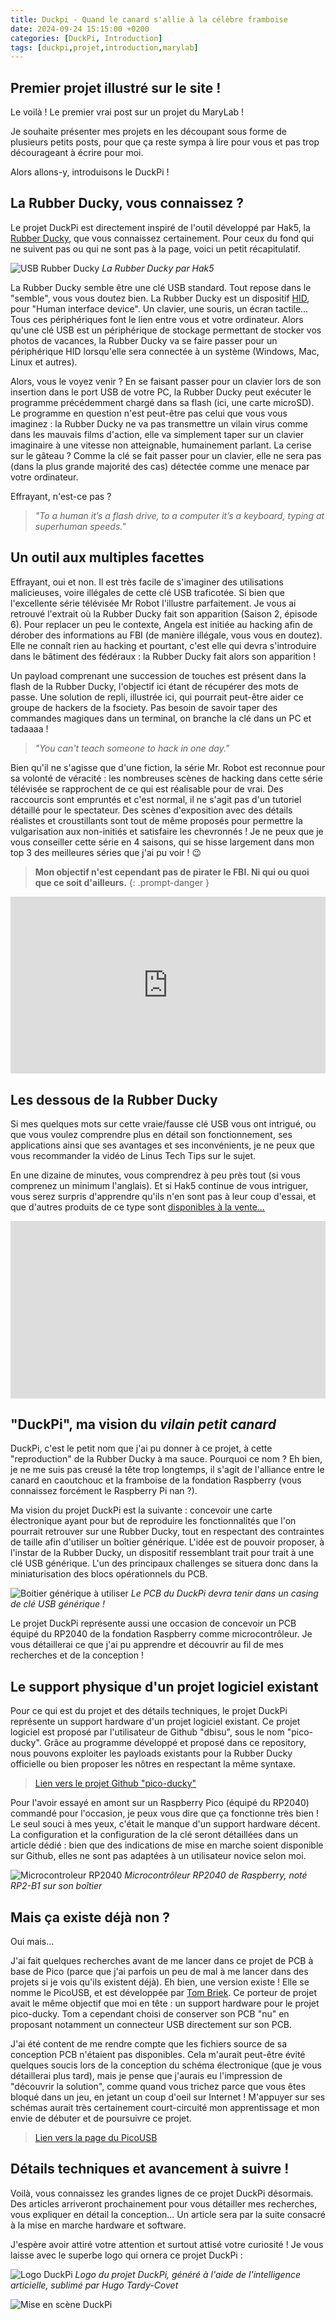 ```yaml
---
title: Duckpi - Quand le canard s'allie à la célèbre framboise
date: 2024-09-24 15:15:00 +0200
categories: [DuckPi, Introduction]
tags: [duckpi,projet,introduction,marylab]
---
```


## Premier projet illustré sur le site !
Le voilà ! Le premier vrai post sur un projet du MaryLab ! 

Je souhaite présenter mes projets en les découpant sous forme de plusieurs petits posts, pour que ça reste sympa à lire pour vous et pas trop décourageant à écrire pour moi.

Alors allons-y, introduisons le DuckPi ! 

## La Rubber Ducky, vous connaissez ?
Le projet DuckPi est directement inspiré de l'outil développé par Hak5, la [Rubber Ducky](https://shop.hak5.org/products/usb-rubber-ducky), que vous connaissez certainement. Pour ceux du fond qui ne suivent pas ou qui ne sont pas à la page, voici un petit récapitulatif.

![USB Rubber Ducky](/assets/img/posts/rubber-ducky.png)
*La Rubber Ducky par Hak5*

La Rubber Ducky semble être une clé USB standard. Tout repose dans le "semble", vous vous doutez bien. La Rubber Ducky est un dispositif [HID](https://en.wikipedia.org/wiki/Human_interface_device), pour "Human interface device". Un clavier, une souris, un écran tactile... Tous ces périphériques font le lien entre vous et votre ordinateur. Alors qu'une clé USB est un périphérique de stockage permettant de stocker vos photos de vacances, la Rubber Ducky va se faire passer pour un périphérique HID lorsqu'elle sera connectée à un système (Windows, Mac, Linux et autres).

Alors, vous le voyez venir ? En se faisant passer pour un clavier lors de son insertion dans le port USB de votre PC, la Rubber Ducky peut exécuter le programme précédemment chargé dans sa flash (ici, une carte microSD). Le programme en question n'est peut-être pas celui que vous vous imaginez : la Rubber Ducky ne va pas transmettre un vilain virus comme dans les mauvais films d'action, elle va simplement taper sur un clavier imaginaire à une vitesse non atteignable, humainement parlant. La cerise sur le gâteau ? Comme la clé se fait passer pour un clavier, elle ne sera pas (dans la plus grande majorité des cas) détectée comme une menace par votre ordinateur. 

Effrayant, n'est-ce pas ?

> *"To a human it’s a flash drive, to a computer it’s a keyboard, typing at superhuman speeds."*


## Un outil aux multiples facettes
Effrayant, oui et non. Il est très facile de s'imaginer des utilisations malicieuses, voire illégales de cette clé USB traficotée. Si bien que l'excellente série télévisée Mr Robot l'illustre parfaitement. Je vous ai retrouvé l'extrait où la Rubber Ducky fait son apparition (Saison 2, épisode 6). Pour replacer un peu le contexte, Angela est initiée au hacking afin de dérober des informations au FBI (de manière illégale, vous vous en doutez). Elle ne connaît rien au hacking et pourtant, c'est elle qui devra s'introduire dans le bâtiment des fédéraux : la Rubber Ducky fait alors son apparition ! 

Un payload comprenant une succession de touches est présent dans la flash de la Rubber Ducky, l'objectif ici étant de récupérer des mots de passe. Une solution de repli, illustrée ici, qui pourrait peut-être aider ce groupe de hackers de la fsociety. Pas besoin de savoir taper des commandes magiques dans un terminal, on branche la clé dans un PC et tadaaaa !

> *"You can't teach someone to hack in one day."*

Bien qu'il ne s'agisse que d'une fiction, la série Mr. Robot est reconnue pour sa volonté de véracité : les nombreuses scènes de hacking dans cette série télévisée se rapprochent de ce qui est réalisable pour de vrai. Des raccourcis sont empruntés et c'est normal, il ne s'agit pas d'un tutoriel détaillé pour le spectateur. Des scènes d'exposition avec des détails réalistes et croustillants sont tout de même proposés pour permettre la vulgarisation aux non-initiés et satisfaire les chevronnés ! Je ne peux que je vous conseiller cette série en 4 saisons, qui se hisse largement dans mon top 3 des meilleures séries que j'ai pu voir ! 😉

> **Mon objectif n'est cependant pas de pirater le FBI. Ni qui ou quoi que ce soit d'ailleurs.**
{: .prompt-danger }

<div style="position: relative; padding-bottom: 56.25%; height: 0; overflow: hidden;">
    <iframe src="http://www.youtube.com/embed/9E0395Qk69s" frameborder="0" 
        style="position: absolute; top: 0; left: 0; width: 100%; height: 100%;">
    </iframe>
</div>

## Les dessous de la Rubber Ducky
Si mes quelques mots sur cette vraie/fausse clé USB vous ont intrigué, ou que vous voulez comprendre plus en détail son fonctionnement, ses applications ainsi que ses avantages et ses inconvénients, je ne peux que vous recommander la vidéo de Linus Tech Tips sur le sujet.

En une dizaine de minutes, vous comprendrez à peu près tout (si vous comprenez un minimum l'anglais). Et si Hak5 continue de vous intriguer, vous serez surpris d'apprendre qu'ils n'en sont pas à leur coup d'essai, et que d'autres produits de ce type sont [disponibles à la vente...](https://www.youtube.com/watch?v=mPF9f-PLDPc)

<div style="position: relative; padding-bottom: 56.25%; height: 0; overflow: hidden;">
    <iframe width="1920" height="911" src="https://www.youtube.com/embed/kfaHJwcG2mg" title="Do NOT Plug This USB In! – Hak5 Rubber Ducky" frameborder="0" allow="accelerometer; autoplay; clipboard-write; encrypted-media; gyroscope; picture-in-picture; web-share" referrerpolicy="strict-origin-when-cross-origin" allowfullscreen>
    </iframe>
</div>



## "DuckPi", ma vision du *vilain petit canard*
DuckPi, c'est le petit nom que j'ai pu donner à ce projet, à cette "reproduction" de la Rubber Ducky à ma sauce. Pourquoi ce nom ? Eh bien, je ne me suis pas creusé la tête trop longtemps, il s'agit de l'alliance entre le canard en caoutchouc et la framboise de la fondation Raspberry (vous connaissez forcément le Raspberry Pi nan ?). 

Ma vision du projet DuckPi est la suivante : concevoir une carte électronique ayant pour but de reproduire les fonctionnalités que l'on pourrait retrouver sur une Rubber Ducky, tout en respectant des contraintes de taille afin d'utiliser un boîtier générique. L'idée est de pouvoir proposer, à l'instar de la Rubber Ducky, un dispositif ressemblant trait pour trait à une clé USB générique. L'un des principaux challenges se situera donc dans la miniaturisation des blocs opérationnels du PCB.

![Boitier générique à utiliser](/assets/img/posts/casing-ideal.png)
*Le PCB du DuckPi devra tenir dans un casing de clé USB générique !*

Le projet DuckPi représente aussi une occasion de concevoir un PCB équipé du RP2040 de la fondation Raspberry comme microcontrôleur. Je vous détaillerai ce que j'ai pu apprendre et découvrir au fil de mes recherches et de la conception !

## Le support physique d'un projet logiciel existant
Pour ce qui est du projet et des détails techniques, le projet DuckPi représente un support hardware d'un projet logiciel existant. Ce projet logiciel est proposé par l'utilisateur de Github "dbisu", sous le nom "pico-ducky". Grâce au programme développé et proposé dans ce repository, nous pouvons exploiter les payloads existants pour la Rubber Ducky officielle ou bien proposer les nôtres en respectant la même syntaxe.

> [Lien vers le projet Github "pico-ducky"](https://github.com/dbisu/pico-ducky?tab=readme-ov-file)

Pour l'avoir essayé en amont sur un Raspberry Pico (équipé du RP2040) commandé pour l'occasion, je peux vous dire que ça fonctionne très bien ! Le seul souci à mes yeux, c'était le manque d'un support hardware décent. La configuration et la configuration de la clé seront détaillées dans un article dédié : bien que des indications de mise en marche soient disponible sur Github, elles ne sont pas adaptées à un utilisateur novice selon moi.

![Microcontroleur RP2040](/assets/img/posts/duckpi-rp2040.png)
*Microcontrôleur RP2040 de Raspberry, noté RP2-B1 sur son boîtier*

## Mais ça existe déjà non ?
Oui mais... 

J'ai fait quelques recherches avant de me lancer dans ce projet de PCB à base de Pico (parce que j'ai parfois un peu de mal à me lancer dans des projets si je vois qu'ils existent déjà). Eh bien, une version existe ! Elle se nomme le PicoUSB, et est développée par [Tom Briek](https://github.com/TomBrlek/PicoUSB). Ce porteur de projet avait le même objectif que moi en tête : un support hardware pour le projet pico-ducky. Tom a cependant choisi de conserver son PCB "nu" en proposant notamment un connecteur USB directement sur son PCB.

J'ai été content de me rendre compte que les fichiers source de sa conception PCB n'étaient pas disponibles. Cela m'aurait peut-être évité quelques soucis lors de la conception du schéma électronique (que je vous détaillerai plus tard), mais je pense que j'aurais eu l'impression de "découvrir la solution", comme quand vous trichez parce que vous êtes bloqué dans un jeu, en jetant un coup d'oeil sur Internet ! M'appuyer sur ses schémas aurait très certainement court-circuité mon apprentissage et mon envie de débuter et de poursuivre ce projet.

> [Lien vers la page du PicoUSB](https://picousb.com/)

## Détails techniques et avancement à suivre ! 
Voilà, vous connaissez les grandes lignes de ce projet DuckPi désormais. Des articles arriveront prochainement pour vous détailler mes recherches, vous expliquer en détail la conception... Un article sera par la suite consacré à la mise en marche hardware et software. 

J'espère avoir attiré votre attention et surtout attisé votre curiosité ! Je vous laisse avec le superbe logo qui ornera ce projet DuckPi : 

![Logo DuckPi](/assets/img/posts/logo-duckpi.png)
*Logo du projet DuckPi, généré à l'aide de l'intelligence articielle, sublimé par Hugo Tardy-Covet*

![Mise en scène DuckPi](/assets/img/posts/scene-duckpi.png)